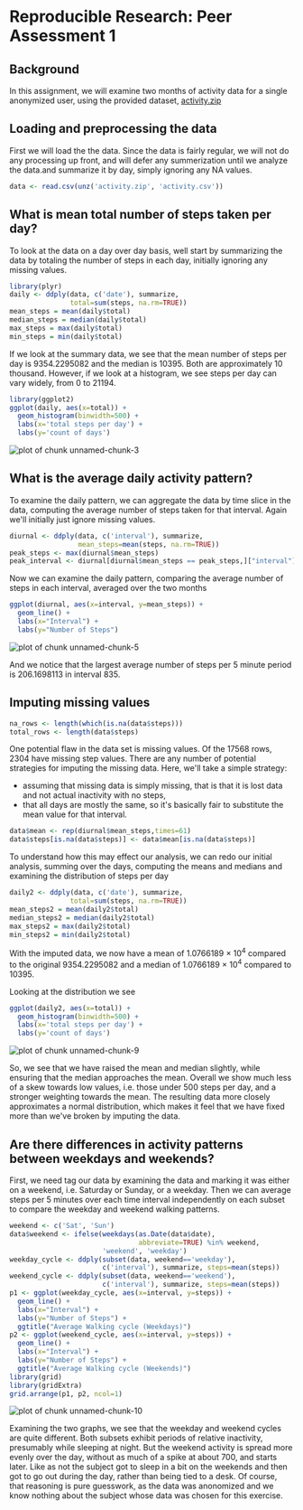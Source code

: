 # Reproducible Research: Peer Assessment 1

## Background
In this assignment,
we will examine two months of activity data
for a single anonymized user, 
using the provided dataset,
[activity.zip](https://d396qusza40orc.cloudfront.net/repdata%2Fdata%2Factivity.zip "activity.zip")

## Loading and preprocessing the data
First we will load the the data.
Since the data is fairly regular,
we will not do any processing up front,
and will defer any summerization until 
we analyze the data.and summarize it by day,
simply ignoring any NA values.

```r
data <- read.csv(unz('activity.zip', 'activity.csv'))
```
## What is mean total number of steps taken per day?
To look at the data on a day over day basis,
well start by summarizing the data by totaling
the number of steps in each day, 
initially ignoring any missing values.


```r
library(plyr)
daily <- ddply(data, c('date'), summarize,
               total=sum(steps, na.rm=TRUE))
mean_steps = mean(daily$total)
median_steps = median(daily$total)
max_steps = max(daily$total)
min_steps = min(daily$total)
```

If we look at the summary data, 
we see that the mean number of steps per day is 9354.2295082
and the median is 10395.
Both are approximately 10 thousand.
However, if we look at a histogram, we see steps per day
can vary widely, from 0 to 21194.


```r
library(ggplot2)
ggplot(daily, aes(x=total)) +
  geom_histogram(binwidth=500) +
  labs(x='total steps per day') +
  labs(y='count of days') 
```

![plot of chunk unnamed-chunk-3](figure/unnamed-chunk-3-1.png) 

## What is the average daily activity pattern?
To examine the daily pattern, we can aggregate the data 
by time slice in the data,
computing the average number of steps taken for that interval.
Again we'll initially just ignore missing values.


```r
diurnal <- ddply(data, c('interval'), summarize, 
                 mean_steps=mean(steps, na.rm=TRUE))
peak_steps <- max(diurnal$mean_steps)
peak_interval <- diurnal[diurnal$mean_steps == peak_steps,]["interval"]
```

Now we can examine the daily pattern, 
comparing the average number of steps in each
interval, averaged over the two months


```r
ggplot(diurnal, aes(x=interval, y=mean_steps)) +
  geom_line() +
  labs(x="Interval") +
  labs(y="Number of Steps")
```

![plot of chunk unnamed-chunk-5](figure/unnamed-chunk-5-1.png) 

And we notice that the largest average number of steps
per 5 minute period is 206.1698113 in interval 835.

## Imputing missing values


```r
na_rows <- length(which(is.na(data$steps)))
total_rows <- length(data$steps)
```
One potential flaw in the data set is missing values.
Of the 17568 rows, 2304 have missing step values.
There are any number of potential strategies
for imputing the missing data.
Here, we'll take a simple strategy:
 * assuming that missing data is simply missing,
   that is that it is lost data and not actual inactivity
   with no steps,
 * that all days are mostly the same,
   so it's basically fair to substitute the mean
   value for that interval.


```r
data$mean <- rep(diurnal$mean_steps,times=61)
data$steps[is.na(data$steps)] <- data$mean[is.na(data$steps)]
```

To understand how this may effect our analysis,
we can redo our initial analysis,
summing over the days, 
computing the means and medians
and examining the distribution of steps per day


```r
daily2 <- ddply(data, c('date'), summarize,
               total=sum(steps, na.rm=TRUE))
mean_steps2 = mean(daily2$total)
median_steps2 = median(daily2$total)
max_steps2 = max(daily2$total)
min_steps2 = min(daily2$total)
```
With the imputed data, we now have a mean of 1.0766189 &times; 10<sup>4</sup>
compared to the original 9354.2295082
and a median of 1.0766189 &times; 10<sup>4</sup> compared to 10395.

Looking at the distribution we see


```r
ggplot(daily2, aes(x=total)) +
  geom_histogram(binwidth=500) +
  labs(x='total steps per day') +
  labs(y='count of days') 
```

![plot of chunk unnamed-chunk-9](figure/unnamed-chunk-9-1.png) 

So, we see that we have raised the mean and median slightly,
while ensuring that the median approaches the mean.
Overall we show much less of a skew towards low values,
i.e. those under 500 steps per day,
and a stronger weighting towards the mean.
The resulting data more closely approximates a 
normal distribution, which makes it feel
that we have fixed more than we've broken by imputing the data.

## Are there differences in activity patterns between weekdays and weekends?

First, we need tag our data
by examining the data and marking it was either 
on a weekend, i.e. Saturday or Sunday, or a weekday.
Then we can average steps per 5 minutes over each time interval 
independently on each subset 
to compare the weekday and weekend walking patterns.


```r
weekend <- c('Sat', 'Sun')
data$weekend <- ifelse(weekdays(as.Date(data$date), 
                                abbreviate=TRUE) %in% weekend,
                       'weekend', 'weekday')
weekday_cycle <- ddply(subset(data, weekend=='weekday'),
                       c('interval'), summarize, steps=mean(steps))
weekend_cycle <- ddply(subset(data, weekend=='weekend'),
                       c('interval'), summarize, steps=mean(steps))
p1 <- ggplot(weekday_cycle, aes(x=interval, y=steps)) +
  geom_line() +
  labs(x="Interval") +
  labs(y="Number of Steps") +
  ggtitle("Average Walking cycle (Weekdays)")
p2 <- ggplot(weekend_cycle, aes(x=interval, y=steps)) +
  geom_line() +
  labs(x="Interval") +
  labs(y="Number of Steps") +
  ggtitle("Average Walking cycle (Weekends)")
library(grid)
library(gridExtra)
grid.arrange(p1, p2, ncol=1)
```

![plot of chunk unnamed-chunk-10](figure/unnamed-chunk-10-1.png) 

Examining the two graphs,
we see that the weekday and weekend cycles are quite different.
Both subsets exhibit periods of relative inactivity,
presumably while sleeping at night.
But the weekend activity is spread more evenly
over the day, without as much of a spike at about 700,
and starts later.
Like as not the subject got to sleep in a bit on the weekends
and then got to go out during the day,
rather than being tied to a desk.
Of course, that reasoning is pure guesswork,
as the data was anonomized and we know nothing about the subject
whose data was chosen for this exercise.
